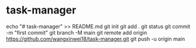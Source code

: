 # task-manager
echo "# task-manager" >> README.md
git init
git add .
git status
git commit -m "first commit"
git branch -M main
git remote add origin https://github.com/wangxinwei18/task-manager.git
git push -u origin main
